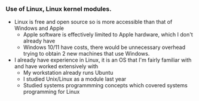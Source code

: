 ### Use of Linux, Linux kernel modules.
+ Linux is free and open source so is more accessible than that of Windows and Apple
	+ Apple software is effectively limited to Apple hardware, which I don't already have
	+ Windows 10/11 have costs, there would be unnecessary overhead trying to obtain 2 new machines that use Windows.
+ I already have experience in Linux, it is an OS that I'm fairly familiar with and have worked extensively with
	+ My workstation already runs Ubuntu
	+ I studied Unix/Linux as a module last year
	+ Studied systems programmming concepts which covered systems programming for Linux
